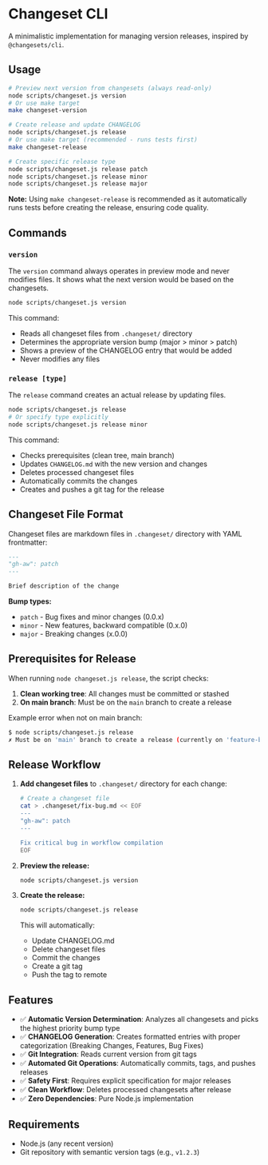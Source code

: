 # Changeset CLI

A minimalistic implementation for managing version releases, inspired by `@changesets/cli`.

## Usage

```bash
# Preview next version from changesets (always read-only)
node scripts/changeset.js version
# Or use make target
make changeset-version

# Create release and update CHANGELOG
node scripts/changeset.js release
# Or use make target (recommended - runs tests first)
make changeset-release

# Create specific release type
node scripts/changeset.js release patch
node scripts/changeset.js release minor
node scripts/changeset.js release major
```

**Note:** Using `make changeset-release` is recommended as it automatically runs tests before creating the release, ensuring code quality.

## Commands

### `version`

The `version` command always operates in preview mode and never modifies files. It shows what the next version would be based on the changesets.

```bash
node scripts/changeset.js version
```

This command:
- Reads all changeset files from `.changeset/` directory
- Determines the appropriate version bump (major > minor > patch)
- Shows a preview of the CHANGELOG entry that would be added
- Never modifies any files

### `release [type]`

The `release` command creates an actual release by updating files.

```bash
node scripts/changeset.js release
# Or specify type explicitly
node scripts/changeset.js release minor
```

This command:
- Checks prerequisites (clean tree, main branch)
- Updates `CHANGELOG.md` with the new version and changes
- Deletes processed changeset files
- Automatically commits the changes
- Creates and pushes a git tag for the release

## Changeset File Format

Changeset files are markdown files in `.changeset/` directory with YAML frontmatter:

```markdown
---
"gh-aw": patch
---

Brief description of the change
```

**Bump types:**
- `patch` - Bug fixes and minor changes (0.0.x)
- `minor` - New features, backward compatible (0.x.0)
- `major` - Breaking changes (x.0.0)

## Prerequisites for Release

When running `node changeset.js release`, the script checks:

1. **Clean working tree**: All changes must be committed or stashed
2. **On main branch**: Must be on the `main` branch to create a release

Example error when not on main branch:
```bash
$ node scripts/changeset.js release
✗ Must be on 'main' branch to create a release (currently on 'feature-branch')
```

## Release Workflow

1. **Add changeset files** to `.changeset/` directory for each change:
   ```bash
   # Create a changeset file
   cat > .changeset/fix-bug.md << EOF
   ---
   "gh-aw": patch
   ---
   
   Fix critical bug in workflow compilation
   EOF
   ```

2. **Preview the release:**
   ```bash
   node scripts/changeset.js version
   ```

3. **Create the release:**
   ```bash
   node scripts/changeset.js release
   ```
   
   This will automatically:
   - Update CHANGELOG.md
   - Delete changeset files
   - Commit the changes
   - Create a git tag
   - Push the tag to remote

## Features

- ✅ **Automatic Version Determination**: Analyzes all changesets and picks the highest priority bump type
- ✅ **CHANGELOG Generation**: Creates formatted entries with proper categorization (Breaking Changes, Features, Bug Fixes)
- ✅ **Git Integration**: Reads current version from git tags
- ✅ **Automated Git Operations**: Automatically commits, tags, and pushes releases
- ✅ **Safety First**: Requires explicit specification for major releases
- ✅ **Clean Workflow**: Deletes processed changesets after release
- ✅ **Zero Dependencies**: Pure Node.js implementation

## Requirements

- Node.js (any recent version)
- Git repository with semantic version tags (e.g., `v1.2.3`)
